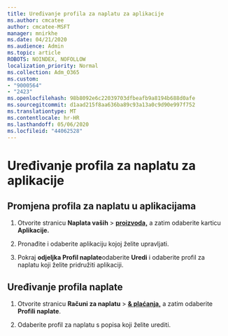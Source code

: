 ```yaml
---
title: Uređivanje profila za naplatu za aplikacije
ms.author: cmcatee
author: cmcatee-MSFT
manager: mnirkhe
ms.date: 04/21/2020
ms.audience: Admin
ms.topic: article
ROBOTS: NOINDEX, NOFOLLOW
localization_priority: Normal
ms.collection: Adm_O365
ms.custom:
- "9000564"
- "2423"
ms.openlocfilehash: 98b8092e6c22039703dfbeafb9a8194b688d0afe
ms.sourcegitcommit: d1aad215f8aa636ba89c93a13a0c9d90e997f752
ms.translationtype: MT
ms.contentlocale: hr-HR
ms.lasthandoff: 05/06/2020
ms.locfileid: "44062528"
---
```

# <a name="edit-billing-profile-for-apps"></a>Uređivanje profila za naplatu za aplikacije

## <a name="to-change-the-billing-profile-on-apps"></a>Promjena profila za naplatu u aplikacijama

1. Otvorite stranicu **Naplata vaših** > **[proizvoda,](https://go.microsoft.com/fwlink/p/?linkid=842054)** a zatim odaberite karticu **Aplikacije.**

2. Pronađite i odaberite aplikaciju kojoj želite upravljati.  

3. Pokraj **odjeljka Profil naplate**odaberite **Uredi** i odaberite profil za naplatu koji želite pridružiti aplikaciji.

## <a name="edit-billing-profiles"></a>Uređivanje profila naplate

1. Otvorite stranicu **Računi za naplatu** > **[& plaćanja,](https://go.microsoft.com/fwlink/p/?linkid=848039)** a zatim odaberite **Profili naplate**.

2. Odaberite profil za naplatu s popisa koji želite urediti.